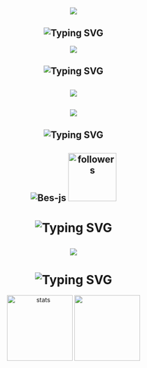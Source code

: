 <h1 align="center"> </🌼Weatrix>  
 <img href="[https://discord.com/users/1003950576800899083" src="https://media.discordapp.net/attachments/1020364866877399110/1109213299901481091/text.gif"
</h1>

<h2 align="center"><img src="https://readme-typing-svg.herokuapp.com?font=Pacifico&pause=1000&color=CA05C3&background=69FF2000&center=true&vCenter=true&repeat=false&width=435&lines=Social+Media's" alt="Typing SVG" /></h2>
<p align="center">
 <a align="center" href="https://discord.com/users/1003950576800899083" target"blank_"><img src="https://img.shields.io/badge/Discord%20-7289DA.svg?&style=for-the-badge&logo=discord&logoColor=white"></a>

  <h2 align="center"><img src="https://readme-typing-svg.herokuapp.com?font=Pacifico&pause=1000&color=18CA1F&background=69FF2000&center=true&vCenter=true&repeat=false&width=435&lines=Langauge's+%26+Tool's" alt="Typing SVG" /></h2>
 <h2 align="center">
 <img src="https://skillicons.dev/icons?i=cs,js,ts,html,css,nodejs,mysql,sqlite,mongo,redis&theme=dark" />
 </h2>
  <h2 align="center">
 <img src="https://skillicons.dev/icons?i=dotnet,express,gitlab,postman,powershell,regex,stackoverflow,vscode,visualstudio,atom&theme=dark" />
  </h2>
  

<h2 align="center"><img src="https://readme-typing-svg.herokuapp.com?font=Pacifico&pause=1000&color=F0FF32&background=69FF2000&center=true&repeat=false&vCenter=true&width=435&lines=Profile+Stat's" alt="Typing SVG" /></h2>
<h2 align="center">
<img src="https://komarev.com/ghpvc/?username=Weatrixcik&label=Ziyaretçi%20Sayısı&color=552b75" alt="Bes-js"/>
<img alt="followers" title="Github'dan Takip Et" src="https://img.shields.io/github/followers/Weatrixcik?color=236ad3&labelColor=1155ba&style=for-the-badge&logo=github&label=follower" width="110px" /></a>
</h2>

<h1 align="center"><img src="https://readme-typing-svg.herokuapp.com?font=Pacifico&pause=1000&color=326EFF&background=69FF2000&center=true&vCenter=true&repeat=false&width=435&lines=+My+Discord+Account's" alt="Typing SVG" /></h1>

<h2 align="center">
  <img src="https://lanyard-profile-readme.vercel.app/api/1003950576800899083?theme=light&hideDiscrim=true&hideBadges=false&bg=376074&borderRadius=30px&idleMessage=İletişim%20İçin%20Tıkla" align="center" />
 </h2>
 
 <h1 align="center"><img src="https://readme-typing-svg.herokuapp.com?font=Pacifico&pause=1000&color=f0f0f0&background=69FF2000&center=true&vCenter=true&repeat=false&width=435&lines=+Github+Stat's+" alt="Typing SVG" /></h1>
<p align="center">
   <img src="https://github-readme-stats.vercel.app/api?username=Weatrixcik&count_private=true&show_icons=true&theme=midnight-purple&hide_border=true" width="%150" height="150px" alt="stats" align="center" />
   <img src="https://github-readme-stats.vercel.app/api/top-langs/?username=Weatrixcik&layout=compact&show_icons=true&theme=midnight-purple&hide_border=true"width="%100" height="150px" align="center" />
